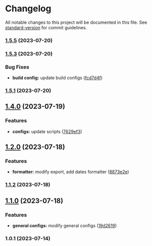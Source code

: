 # Changelog

All notable changes to this project will be documented in this file. See [standard-version](https://github.com/conventional-changelog/standard-version) for commit guidelines.

### [1.5.5](https://github.com/AgustinaNunez/utils/compare/v1.5.3...v1.5.5) (2023-07-20)

### [1.5.3](https://github.com/AgustinaNunez/utils/compare/v1.5.1...v1.5.3) (2023-07-20)


### Bug Fixes

* **build config:** update build configs ([fcd7d4f](https://github.com/AgustinaNunez/utils/commit/fcd7d4fca351fa4406b2dde6bce3e81dc44851c7))

### [1.5.1](https://github.com/AgustinaNunez/utils/compare/v1.4.0...v1.5.1) (2023-07-20)

## [1.4.0](https://github.com/agustinanunez/utils/compare/v1.2.0...v1.4.0) (2023-07-19)


### Features

* **configs:** update scripts ([7629ef3](https://github.com/agustinanunez/utils/commit/7629ef3f0302f9f059f4a5cda1031d323c1157b4))

## [1.2.0](https://github.com/agustinanunez/utils/compare/v1.1.2...v1.2.0) (2023-07-18)


### Features

* **formatter:** modify export, add dates formatter ([8873e2e](https://github.com/agustinanunez/utils/commit/8873e2eb0b8b8983da95a0258ec407f4c5e8160b))

### [1.1.2](https://github.com/agustinanunez/utils/compare/v1.1.0...v1.1.2) (2023-07-18)

## [1.1.0](https://github.com/agustinanunez/utils/compare/v1.0.1...v1.1.0) (2023-07-18)


### Features

* **general configs:** modify general configs ([19d2619](https://github.com/agustinanunez/utils/commit/19d2619973e3713fb9e5894dd92b6c65805cde2d))

### 1.0.1 (2023-07-14)
